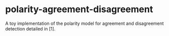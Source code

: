 # polarity-agreement-disagreement
A toy implementation of the polarity model for agreement and disagreement detection detailed in [1].
